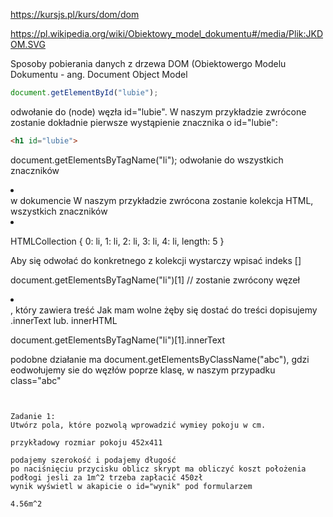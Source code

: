 
https://kursjs.pl/kurs/dom/dom

https://pl.wikipedia.org/wiki/Obiektowy_model_dokumentu#/media/Plik:JKDOM.SVG

Sposoby pobierania danych z drzewa DOM (Obiektowergo Modelu Dokumentu - ang. Document Object Model

```js
document.getElementById("lubie");
```

odwołanie do (node) węzła id="lubie". 
W naszym przykładzie zwrócone zostanie dokładnie pierwsze wystąpienie znacznika o id="lubie":  
```html
<h1 id="lubie">
```


document.getElementsByTagName("li");
odwołanie do wszystkich znaczników <li></li> w dokumencie
W naszym przykładzie zwrócona zostanie kolekcja HTML, wszystkich znaczników <li></li>

HTMLCollection { 0: li, 1: li, 2: li, 3: li, 4: li, length: 5 }

Aby się odwołać do konkretnego z kolekcji wystarczy wpisać indeks []

document.getElementsByTagName("li")[1]
// zostanie zwrócony węzeł <li></li>, który zawiera treść Jak mam wolne
żęby się dostać do treści dopisujemy .innerText lub. innerHTML

document.getElementsByTagName("li")[1].innerText


podobne działanie ma 
document.getElementsByClassName("abc"), gdzi eodwołujemy sie do węzłów poprze klasę, w naszym przypadku class="abc"


```


Zadanie 1:
Utwórz pola, które pozwolą wprowadzić wymiey pokoju w cm.

przykładowy rozmiar pokoju 452x411

podajemy szerokość i podajemy długość
po naciśnięciu przycisku oblicz skrypt ma obliczyć koszt położenia podłogi jesli za 1m^2 trzeba zapłacić 450zł
wynik wyświetl w akapicie o id="wynik" pod formularzem

4.56m^2 